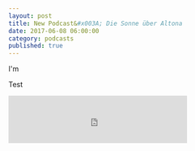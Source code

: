 ```yaml
---
layout: post  
title: New Podcast&#x003A; Die Sonne über Altona  
date: 2017-06-08 06:00:00  
category: podcasts  
published: true  
---
```



I'm 



Test

<div text-align: center>
<iframe frameborder='0' height='94px' scrolling='no' seamless src='https://simplecast.com/e/70699?style=medium-dark' width='70%'></iframe></div>

